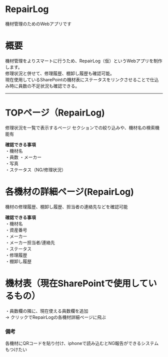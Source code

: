 # RepairLog
機材管理のためのWebアプリです

# 概要
機材管理をよりスマートに行うため、RepairLog（仮）というWebアプリを制作します。  
修理状況と併せて、修理履歴、棚卸し履歴も確認可能。  
現在使用しているSharePointの機材表にステータスをリンクさせることで仕込み時に員数の不足状況も確認できる。

---
# TOPページ（RepairLog)
修理状況を一覧で表示するページ
セクションでの絞り込みや、機材名の検索機能有  

**確認できる事項**  
・機材名  
・員数
・メーカー  
・写真  
・ステータス（NG/修理状況）  

  
# 各機材の詳細ページ(RepairLog)
機材の修理履歴、棚卸し履歴、担当者の連絡先などを確認可能

**確認できる事項**  
・機材名  
・資産番号  
・メーカー  
・メーカー担当者/連絡先  
・ステータス  
・修理履歴  
・棚卸し履歴  


# 機材表（現在SharePointで使用しているもの）
・員数欄の隣に、現在使える員数欄を追加  
→ クリックでRepairLogの各機材詳細ページに飛ぶ  


### 備考
各機材にQRコードを貼り付け、iphoneで読み込むとNG報告ができるシステムもつけたい

